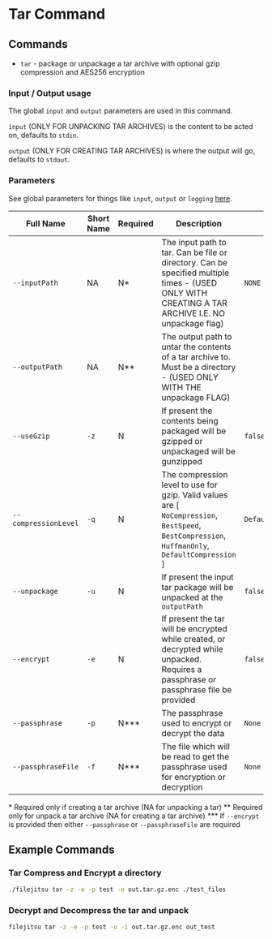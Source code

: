 # Tar Command

## Commands

* `tar` - package or unpackage a tar archive with optional gzip compression and AES256 encryption

### Input / Output usage

The global `input` and `output` parameters are used in this command.

`input` (ONLY FOR UNPACKING TAR ARCHIVES) is the content to be acted on, defaults to `stdin`.

`output` (ONLY FOR CREATING TAR ARCHIVES) is where the output will go, defaults to `stdout`.

### Parameters

See global parameters for things like `input`, `output` or `logging` [here](../README.md).

| Full Name | Short Name | Required | Description | Default |
|-----|-----|-----|-----|-----|
| `--inputPath` | NA | N* | The input path to tar. Can be file or directory. Can be specified multiple times - (USED ONLY WITH CREATING A TAR ARCHIVE I.E. NO unpackage flag) | `NONE` |
| `--outputPath` | NA | N** | The output path to untar the contents of a tar archive to. Must be a directory - (USED ONLY WITH THE unpackage FLAG)
| `--useGzip` | `-z` | N | If present the contents being packaged will be gzipped or unpackaged will be gunzipped | `false` |
| `--compressionLevel` | `-q` | N | The compression level to use for gzip. Valid values are [ `NoCompression`, `BestSpeed`, `BestCompression`, `HuffmanOnly`, `DefaultCompression` ] | `DefaultCompression` |
| `--unpackage` | `-u` | N | If present the input tar package will be unpacked at the `outputPath` | `false` |
| `--encrypt` | `-e` | N | If present the tar will be encrypted while created, or decrypted while unpacked. Requires a passphrase or passphrase file be provided | `false` |
| `--passphrase` | `-p` | N*** | The passphrase used to encrypt or decrypt the data | `None` |
| `--passphraseFile` | `-f` | N*** | The file which will be read to get the passphrase used for encryption or decryption | `None` |

\* Required only if creating a tar archive (NA for unpacking a tar)
** Required only for unpack a tar archive (NA for creating a tar archive)
*** If `--encrypt` is provided then either `--passphrase` or `--passphraseFile` are required

## Example Commands

### Tar Compress and Encrypt a directory

```bash
./filejitsu tar -z -e -p test -o out.tar.gz.enc ./test_files
```

### Decrypt and Decompress the tar and unpack

```bash
filejitsu tar -z -e -p test -u -i out.tar.gz.enc out_test 
```

